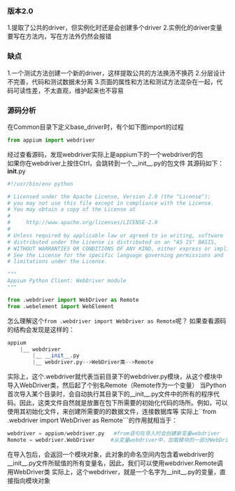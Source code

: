 ### 版本2.0
1.提取了公共的driver，但实例化时还是会创建多个driver
2.实例化的driver变量要写在方法内，写在方法外仍然会报错


### 缺点
1.一个测试方法创建一个新的driver，这样提取公共的方法换汤不换药
2.分层设计不完善，代码和测试数据未分离
3.页面的属性和方法和测试方法混杂在一起，代码可读性差，不太直观，维护起来也不容易


### 源码分析
在Common目录下定义base_driver时，有个如下图import的过程
```python
from appium import webdriver
```
经过查看源码，发现webdriver实际上是appium下的一个webdriver的包  
如果你在webdriver上按住Ctrl，会跳转到一个__init__.py的包文件
其源码如下：
__init__.py
```python
#!/usr/bin/env python

# Licensed under the Apache License, Version 2.0 (the "License");
# you may not use this file except in compliance with the License.
# You may obtain a copy of the License at
#
#     http://www.apache.org/licenses/LICENSE-2.0
#
# Unless required by applicable law or agreed to in writing, software
# distributed under the License is distributed on an "AS IS" BASIS,
# WITHOUT WARRANTIES OR CONDITIONS OF ANY KIND, either express or implied.
# See the License for the specific language governing permissions and
# limitations under the License.

"""
Appium Python Client: WebDriver module
"""

from .webdriver import WebDriver as Remote
from .webelement import WebElement
```
怎么理解这个```from .webdriver import WebDriver as Remote```呢？
如果查看源码的结构会发现是这样的：
```python
appium
    |__ webdriver
        |__ __init__.py
        |__ webdriver.py-->WebDriver类-->Remote
```
实际上，这个.webdriver就代表当前目录下的webdriver.py模块，从这个模块中导入WebDriver类，然后起了个别名Remote（Remote作为一个变量）
当Python首次导入某个目录时，会自动执行其目录下的__init__.py文件中的所有的程序代码。因此，这类文件自然就是放置在包下所需要的初始化代码的场所。例如，可以使用其初始化文件，来创建所需要的的数据文件，连接数据库等
实际上``from .webdriver import WebDriver as Remote```的作用就相当于：
```python
webdriver = appium/webdriver.py   #from语句在导入时会创建新变量webdriver
Remote = webdriver.WebDriver     #从变量webdriver中，加载模块的一部分WebDriver，并赋值给新变量Remote
```
在导入包后，会返回一个模块对象，此对象的命名空间内包含着webdriver的__init__.py文件所赋值的所有变量名，因此，我们可以使用webdriver.Remote调用WebDriver类
实际上，这个webdriver，就是一个名字为__init__.py的变量，直接指向模块对象






